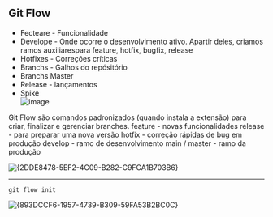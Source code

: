 ## Git Flow


* Fecteare - Funcionalidade
* Develope - Onde ocorre o desenvolvimento ativo. Apartir deles, criamos ramos auxiliarespara feature, hotfix, bugfix, release
* Hotfixes - Correções críticas
* Branchs - Galhos do repósitório
* Branchs Master
* Release - lançamentos
* Spike
  <br>
![image](https://github.com/user-attachments/assets/9a7308e4-1518-4d5c-87d1-95e4d3c2d532)

Git Flow são comandos padronizados (quando instala a extensão) para criar, finalizar e gerenciar branches.
feature - novas funcionalidades
release - para preparar uma nova versão
hotfix - correção rápidas de bug em produção
develop - ramo de desenvolvimento
main / master - ramo da produção

![{2DDE8478-5EF2-4C09-B282-C9FCA1B703B6}](https://github.com/user-attachments/assets/5b8038f5-6912-4d4d-b0f7-72d104acd87d)

---
   
    git flow init
   
 
   

![{893DCCF6-1957-4739-B309-59FA53B2BC0C}](https://github.com/user-attachments/assets/6478dafe-f240-465c-b553-f290146fb0fa)




